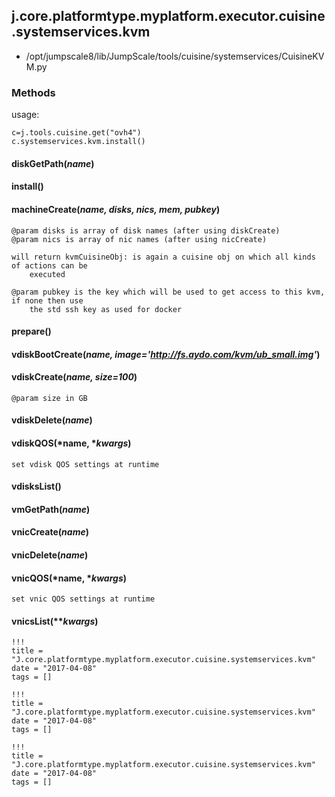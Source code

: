 <!-- toc -->
## j.core.platformtype.myplatform.executor.cuisine.systemservices.kvm

- /opt/jumpscale8/lib/JumpScale/tools/cuisine/systemservices/CuisineKVM.py

### Methods

usage:

```
c=j.tools.cuisine.get("ovh4")
c.systemservices.kvm.install()
```

#### diskGetPath(*name*) 

#### install() 

#### machineCreate(*name, disks, nics, mem, pubkey*) 

```
@param disks is array of disk names (after using diskCreate)
@param nics is array of nic names (after using nicCreate)

will return kvmCuisineObj: is again a cuisine obj on which all kinds of actions can be
    executed

@param pubkey is the key which will be used to get access to this kvm, if none then use
    the std ssh key as used for docker

```

#### prepare() 

#### vdiskBootCreate(*name, image='http://fs.aydo.com/kvm/ub_small.img'*) 

#### vdiskCreate(*name, size=100*) 

```
@param size in GB

```

#### vdiskDelete(*name*) 

#### vdiskQOS(*name, **kwargs*) 

```
set vdisk QOS settings at runtime

```

#### vdisksList() 

#### vmGetPath(*name*) 

#### vnicCreate(*name*) 

#### vnicDelete(*name*) 

#### vnicQOS(*name, **kwargs*) 

```
set vnic QOS settings at runtime

```

#### vnicsList(***kwargs*) 


```
!!!
title = "J.core.platformtype.myplatform.executor.cuisine.systemservices.kvm"
date = "2017-04-08"
tags = []
```

```
!!!
title = "J.core.platformtype.myplatform.executor.cuisine.systemservices.kvm"
date = "2017-04-08"
tags = []
```

```
!!!
title = "J.core.platformtype.myplatform.executor.cuisine.systemservices.kvm"
date = "2017-04-08"
tags = []
```
